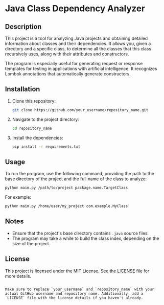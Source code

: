 # Java Class Dependency Analyzer

## Description

This project is a tool for analyzing Java projects and obtaining detailed information about classes and their dependencies. It allows you, given a directory and a specific class, to determine all the classes that this class recursively uses, along with their attributes and constructors.

The program is especially useful for generating request or response templates for testing in applications with artificial intelligence. It recognizes Lombok annotations that automatically generate constructors.

## Installation

1. Clone this repository:

   ```bash
   git clone https://github.com/your_username/repository_name.git
   ```
   
2. Navigate to the project directory:

   ```bash
   cd repository_name
   ```

3. Install the dependencies:

   ```bash
   pip install -r requirements.txt
   ```
   
## Usage

To run the program, use the following command, providing the path to the base directory of the project and the full name of the class to analyze:

```bash
python main.py /path/to/project package.name.TargetClass
```

For example:

```bash
python main.py /home/user/my_project com.example.MyClass
```

## Notes

- Ensure that the project's base directory contains `.java` source files.
- The program may take a while to build the class index, depending on the size of the project.

## License

This project is licensed under the MIT License. See the [LICENSE](LICENSE) file for more details.
```

Make sure to replace `your_username` and `repository_name` with your actual GitHub username and repository name. Additionally, add a `LICENSE` file with the license details if you haven't already.